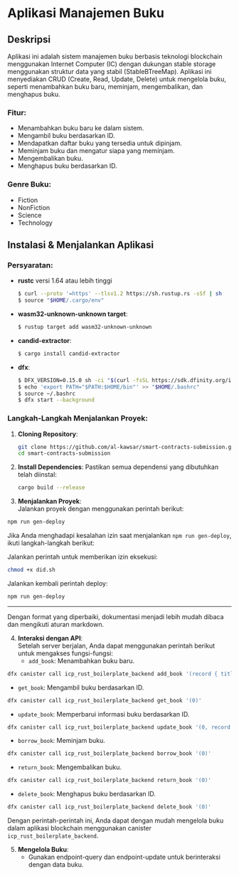 # Aplikasi Manajemen Buku

## Deskripsi
Aplikasi ini adalah sistem manajemen buku berbasis teknologi blockchain menggunakan Internet Computer (IC) dengan dukungan stable storage menggunakan struktur data yang stabil (StableBTreeMap). Aplikasi ini menyediakan CRUD (Create, Read, Update, Delete) untuk mengelola buku, seperti menambahkan buku baru, meminjam, mengembalikan, dan menghapus buku.

### Fitur:
- Menambahkan buku baru ke dalam sistem.
- Mengambil buku berdasarkan ID.
- Mendapatkan daftar buku yang tersedia untuk dipinjam.
- Meminjam buku dan mengatur siapa yang meminjam.
- Mengembalikan buku.
- Menghapus buku berdasarkan ID.

### Genre Buku:
- Fiction
- NonFiction
- Science
- Technology

## Instalasi & Menjalankan Aplikasi

### Persyaratan:
- **rustc** versi 1.64 atau lebih tinggi
  ```bash
  $ curl --proto '=https' --tlsv1.2 https://sh.rustup.rs -sSf | sh
  $ source "$HOME/.cargo/env"
  ```
- **wasm32-unknown-unknown target**:
  ```bash
  $ rustup target add wasm32-unknown-unknown
  ```
- **candid-extractor**:
  ```bash
  $ cargo install candid-extractor
  ```
- **dfx**:
  ```bash
  $ DFX_VERSION=0.15.0 sh -ci "$(curl -fsSL https://sdk.dfinity.org/install.sh)"
  $ echo 'export PATH="$PATH:$HOME/bin"' >> "$HOME/.bashrc"
  $ source ~/.bashrc
  $ dfx start --background
  ```

### Langkah-Langkah Menjalankan Proyek:

1. **Cloning Repository**:
   ```bash
   git clone https://github.com/al-kawsar/smart-contracts-submission.git
   cd smart-contracts-submission
   ```

2. **Install Dependencies**:
   Pastikan semua dependensi yang dibutuhkan telah diinstal:
   ```bash
   cargo build --release
   ```

3. **Menjalankan Proyek**:  
   Jalankan proyek dengan menggunakan perintah berikut: 
```bash  
npm run gen-deploy  
```  
   Jika Anda menghadapi kesalahan izin saat menjalankan `npm run gen-deploy`, ikuti langkah-langkah berikut:  
   
   Jalankan perintah untuk memberikan izin eksekusi:  
```bash  
chmod +x did.sh  
```  
   Jalankan kembali perintah deploy:  
```bash  
npm run gen-deploy  
```  

---

Dengan format yang diperbaiki, dokumentasi menjadi lebih mudah dibaca dan mengikuti aturan markdown.

4. **Interaksi dengan API**:  
   Setelah server berjalan, Anda dapat menggunakan perintah berikut untuk mengakses fungsi-fungsi:  
   - `add_book`: Menambahkan buku baru.  
     
```bash  
dfx canister call icp_rust_boilerplate_backend add_book '(record { title = "Buku Baru"; author = "Penulis"; genre = "Fiction"; })'  
```  
   - `get_book`: Mengambil buku berdasarkan ID.
       
 ```bash  
 dfx canister call icp_rust_boilerplate_backend get_book '(0)'  
 ```  
   - `update_book`: Memperbarui informasi buku berdasarkan ID.  
     
```bash  
dfx canister call icp_rust_boilerplate_backend update_book '(0, record { title = "Buku Diperbarui"; author = "Penulis"; genre = "Fiction"; })'  
```  
   - `borrow_book`: Meminjam buku.  
     
```bash  
dfx canister call icp_rust_boilerplate_backend borrow_book '(0)'  
```  
   - `return_book`: Mengembalikan buku.  
     
```bash  
dfx canister call icp_rust_boilerplate_backend return_book '(0)'  
```  
   - `delete_book`: Menghapus buku berdasarkan ID.  
     
```bash  
dfx canister call icp_rust_boilerplate_backend delete_book '(0)'  
```  

Dengan perintah-perintah ini, Anda dapat dengan mudah mengelola buku dalam aplikasi blockchain menggunakan canister `icp_rust_boilerplate_backend`.

5. **Mengelola Buku**:
   - Gunakan endpoint-query dan endpoint-update untuk berinteraksi dengan data buku.
